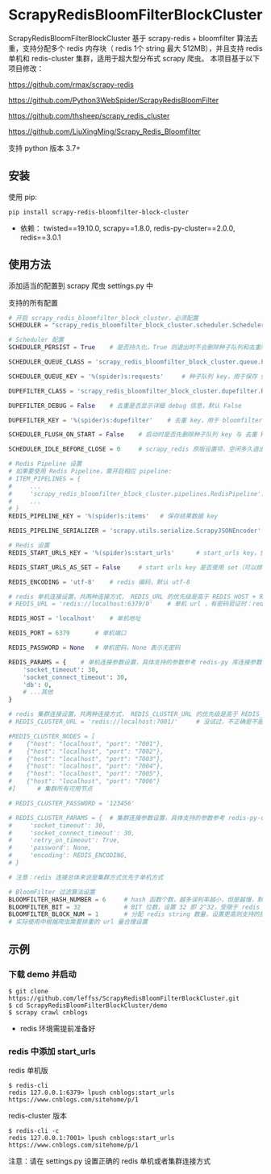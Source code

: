 # ScrapyRedisBloomFilterBlockCluster
ScrapyRedisBloomFilterBlockCluster 基于 scrapy-redis + bloomfilter 算法去重，支持分配多个 redis 内存块（ redis 1个 string 最大 512MB），并且支持 redis 单机和 redis-cluster 集群，适用于超大型分布式 scrapy 爬虫。
本项目基于以下项目修改：

https://github.com/rmax/scrapy-redis

https://github.com/Python3WebSpider/ScrapyRedisBloomFilter

https://github.com/thsheep/scrapy_redis_cluster

https://github.com/LiuXingMing/Scrapy_Redis_Bloomfilter


支持 python 版本 3.7+

## 安装

使用 pip:
```
pip install scrapy-redis-bloomfilter-block-cluster
```
- 依赖： twisted==19.10.0, scrapy==1.8.0,  redis-py-cluster==2.0.0, redis==3.0.1

## 使用方法

添加适当的配置到 scrapy 爬虫 settings.py 中

支持的所有配置
```python
# 开启 scrapy_redis_bloomfilter_block_cluster，必须配置
SCHEDULER = "scrapy_redis_bloomfilter_block_cluster.scheduler.Scheduler"

# Scheduler 配置
SCHEDULER_PERSIST = True	# 是否持久化，True 则退出时不会删除种子队列和去重队列，默认 True

SCHEDULER_QUEUE_CLASS = 'scrapy_redis_bloomfilter_block_cluster.queue.PriorityQueue'    # 种子队列类，支持 FifoQueue（先进先出）, LifoQueue（先进后出）, PriorityQueue（优先级） or SimpleQueue（简化版先进先出），默认 PriorityQueue

SCHEDULER_QUEUE_KEY = '%(spider)s:requests'     # 种子队列 key，用于保存 scrapy 待请求 Request 对象（序列化），默认 %(spider)s:requests，其中 %(spider)s 表示当前爬虫名称

DUPEFILTER_CLASS = 'scrapy_redis_bloomfilter_block_cluster.dupefilter.RFPDupeFilter'    # 去重类

DUPEFILTER_DEBUG = False	# 去重是否显示详细 debug 信息，默认 False

DUPEFILTER_KEY = '%(spider)s:dupefilter'    # 去重 key，用于 bloomfilter 算法去重，redis string 类型

SCHEDULER_FLUSH_ON_START = False	# 启动时是否先删除种子队列 key 与 去重 key，默认 False

SCHEDULER_IDLE_BEFORE_CLOSE = 0     # scrapy_redis 原版设置项，空闲多久退出，0 不退出，进过验证设置 > 0，空闲也不会退出，后期优化，默认 0

# Redis Pipeline 设置
# 如果要使用 Redis Pipeline，需开启相应 pipeline:
# ITEM_PIPELINES = {
#	  ...
#     'scrapy_redis_bloomfilter_block_cluster.pipelines.RedisPipeline': 300,
#	  ...
# }
REDIS_PIPELINE_KEY = '%(spider)s:items'   # 保存结果数据 key

REDIS_PIPELINE_SERIALIZER = 'scrapy.utils.serialize.ScrapyJSONEncoder'	# 保存结果数据使用的序列化类，类必须有 encode 方法

# Redis 设置
REDIS_START_URLS_KEY = '%(spider)s:start_urls'		# start_urls key，优先级低于项目编写的 spider 类中设置的变量: redis_key

REDIS_START_URLS_AS_SET = False		# start urls key 是否使用 set（可以排重）。使用 list 时 redis 中插入 start_urls: lpush [REDIS_START_URLS_KEY] [start_urls]；使用 list 时 redis 中插入 start_urls: sadd [REDIS_START_URLS_KEY] [start_urls]，默认 False，使用 list

REDIS_ENCODING = 'utf-8'	# redis 编码，默认 utf-8

# redis 单机连接设置，共两种连接方式， REDIS_URL 的优先级是高于 REDIS_HOST + REDIS_PORT 的
# REDIS_URL = 'redis://localhost:6379/0'	# 单机 url ，有密码验证时：redis://:admin123@localhost:6379/0

REDIS_HOST = 'localhost'	# 单机地址

REDIS_PORT = 6379		# 单机端口

REDIS_PASSWORD = None	# 单机密码，None 表示无密码

REDIS_PARAMS = {	# 单机连接参数设置，具体支持的参数参考 redis-py 库连接参数
    'socket_timeout': 30,
    'socket_connect_timeout': 30,
    'db': 0,
    # ...其他
}

# redis 集群连接设置，共两种连接方式， REDIS_CLUSTER_URL 的优先级是高于 REDIS_CLUSTER_NODES 的
# REDIS_CLUSTER_URL = 'redis://localhost:7001/'		# 没试过，不正确是不是这样设置

#REDIS_CLUSTER_NODES = [
#    {"host": "localhost", "port": "7001"},
#    {"host": "localhost", "port": "7002"},
#    {"host": "localhost", "port": "7003"},
#    {"host": "localhost", "port": "7004"},
#    {"host": "localhost", "port": "7005"},
#    {"host": "localhost", "port": "7006"}
#]		# 集群所有可用节点

# REDIS_CLUSTER_PASSWORD = '123456'

# REDIS_CLUSTER_PARAMS = {	# 集群连接参数设置，具体支持的参数参考 redis-py-cluster 库连接参数
#     'socket_timeout': 30,
#     'socket_connect_timeout': 30,
#     'retry_on_timeout': True,
#     'password': None,
#     'encoding': REDIS_ENCODING,
# }

# 注意：redis 连接总体来说是集群方式优先于单机方式

# BloomFilter 过滤算法设置
BLOOMFILTER_HASH_NUMBER = 6		# hash 函数个数，越多误判率越小，但是越慢，默认 6
BLOOMFILTER_BIT = 32			# BIT 位数，设置 32 即 2^32，受限于 redis string 类型最大容量，最高 2^32，默认 32
BLOOMFILTER_BLOCK_NUM = 1		# 分配 redis string 数量，设置更高则支持的排重元素就越多，占用 redis 资源越多，默认 1
# 实际使用中根据爬虫需要排重的 url 量合理设置

```

## 示例

### 下载 demo 并启动
```
$ git clone https://github.com/leffss/ScrapyRedisBloomFilterBlockCluster.git
$ cd ScrapyRedisBloomFilterBlockCluster/demo
$ scrapy crawl cnblogs
```
- redis 环境需提前准备好

### redis 中添加 start_urls

redis 单机版
```
$ redis-cli
redis 127.0.0.1:6379> lpush cnblogs:start_urls https://www.cnblogs.com/sitehome/p/1
```

redis-cluster 版本
```
$ redis-cli -c
redis 127.0.0.1:7001> lpush cnblogs:start_urls https://www.cnblogs.com/sitehome/p/1
```

注意：请在 settings.py 设置正确的 redis 单机或者集群连接方式
